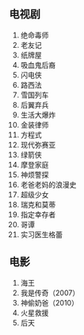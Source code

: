 ## 电视剧

1. 绝命毒师
2. 老友记
3. 纸牌屋
4. 吸血鬼后裔
5. 闪电侠
6. 路西法
7. 雪国列车
8. 后翼弃兵
9. 生活大爆炸
10. 金装律师
11. 方程式
12. 现代弥赛亚
13. 绿箭侠
14. 摩登家庭
15. 神烦警探
16. 老爸老妈的浪漫史
17. 超级少女
18. 瑞克和莫蒂
19. 指定幸存者
20. 哥谭
21. 实习医生格蕾

## 电影

1. 海王
2. 我是传奇（2007）
3. 神偷奶爸（2010）
4. 火星救援
5. 后天